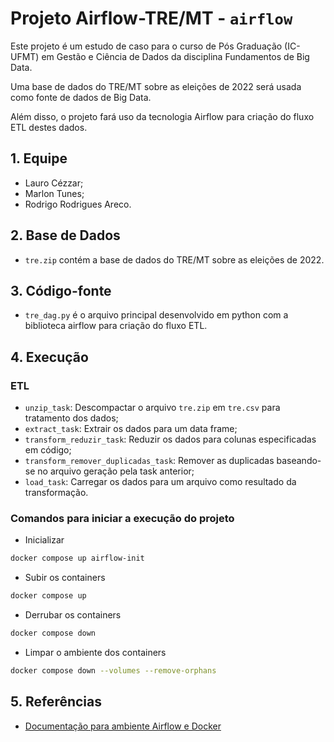 # Projeto Airflow-TRE/MT - `airflow`

Este projeto é um estudo de caso para o curso de Pós Graduação (IC-UFMT) em Gestão e Ciência de Dados da disciplina Fundamentos de Big Data.

Uma base de dados do TRE/MT sobre as eleições de 2022 será usada como fonte de dados de Big Data.

Além disso, o projeto fará uso da tecnologia Airflow para criação do fluxo ETL destes dados.

## 1. Equipe

* Lauro Cézzar;
* Marlon Tunes;
* Rodrigo Rodrigues Areco.

## 2. Base de Dados

* `tre.zip` contém a base de dados do TRE/MT sobre as eleições de 2022.

## 3. Código-fonte

* `tre_dag.py` é o arquivo principal desenvolvido em python com a biblioteca airflow para criação do fluxo ETL.

## 4. Execução

### ETL

* `unzip_task`: Descompactar o arquivo `tre.zip` em `tre.csv` para tratamento dos dados;
* `extract_task`: Extrair os dados para um data frame;
* `transform_reduzir_task`: Reduzir os dados para colunas especificadas em código;
* `transform_remover_duplicadas_task`: Remover as duplicadas baseando-se no arquivo geração pela task anterior;
* `load_task`: Carregar os dados para um arquivo como resultado da transformação.

### Comandos para iniciar a execução do projeto

* Inicializar

```bash
docker compose up airflow-init
```

* Subir os containers

```bash
docker compose up
```

* Derrubar os containers

```bash
docker compose down
```

* Limpar o ambiente dos containers

```bash
docker compose down --volumes --remove-orphans
```

## 5. Referências

* [Documentação para ambiente Airflow e Docker](https://airflow.apache.org/docs/apache-airflow/stable/howto/docker-compose/index.html)
